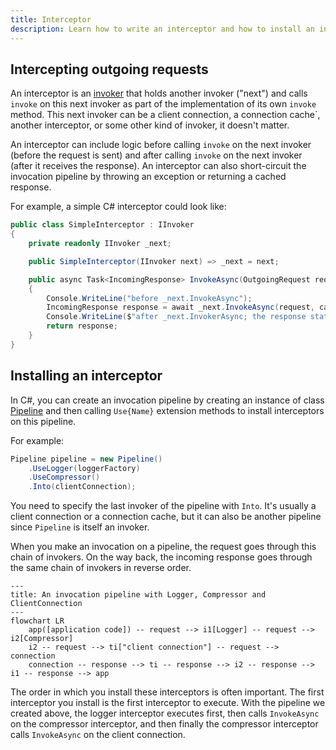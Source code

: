 ```yaml
---
title: Interceptor
description: Learn how to write an interceptor and how to install an interceptor in your invocation pipeline.
---
```


## Intercepting outgoing requests

An interceptor is an [invoker](invocation-pipeline#the-invoker-abstraction) that holds another invoker ("next") and
calls `invoke` on this next invoker as part of the implementation of its own `invoke` method. This next invoker can be a
 client connection, a connection cache`, another interceptor, or some other kind of invoker, it doesn't matter.

An interceptor can include logic before calling `invoke` on the next invoker (before the request is sent) and after
calling `invoke` on the next invoker (after it receives the response). An interceptor can also short-circuit the
invocation pipeline by throwing an exception or returning a cached response.

For example, a simple C# interceptor could look like:

```csharp
public class SimpleInterceptor : IInvoker
{
    private readonly IInvoker _next;

    public SimpleInterceptor(IInvoker next) => _next = next;

    public async Task<IncomingResponse> InvokeAsync(OutgoingRequest request, CancellationToken cancellationToken)
    {
        Console.WriteLine("before _next.InvokeAsync");
        IncomingResponse response = await _next.InvokeAsync(request, cancellationToken);
        Console.WriteLine($"after _next.InvokerAsync; the response status code is {response.StatusCode}");
        return response;
    }
}
```

## Installing an interceptor

In C#, you can create an invocation pipeline by creating an instance of class [Pipeline] and then calling `Use{Name}`
extension methods to install interceptors on this pipeline.

For example:

```csharp
Pipeline pipeline = new Pipeline()
    .UseLogger(loggerFactory)
    .UseCompressor()
    .Into(clientConnection);
```

You need to specify the last invoker of the pipeline with `Into`. It's usually a client connection or a connection
cache, but it can also be another pipeline since `Pipeline` is itself an invoker.

When you make an invocation on a pipeline, the request goes through this chain of invokers. On the way back, the
incoming response goes through the same chain of invokers in reverse order.

```mermaid
---
title: An invocation pipeline with Logger, Compressor and ClientConnection
---
flowchart LR
    app([application code]) -- request --> i1[Logger] -- request --> i2[Compressor]
    i2 -- request --> ti["client connection"] -- request --> connection
    connection -- response --> ti -- response --> i2 -- response --> i1 -- response --> app
```

The order in which you install these interceptors is often important. The first interceptor you install is the first
interceptor to execute. With the pipeline we created above, the logger interceptor executes first, then calls
`InvokeAsync` on the compressor interceptor, and then finally the compressor interceptor calls `InvokeAsync` on the
client connection.

[Pipeline]: csharp:IceRpc.Pipeline
